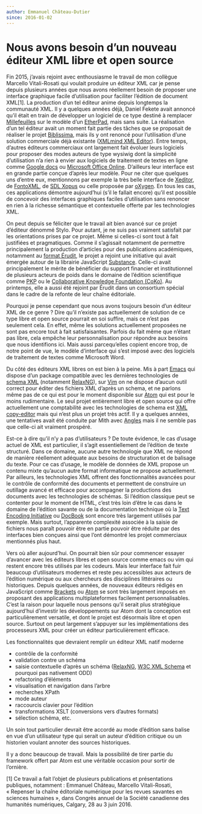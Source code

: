 ```yaml
---
author: Emmanuel Château-Dutier
since: 2016-01-02
---
```




# Nous avons besoin d’un nouveau éditeur XML libre et open source

Fin 2015, j’avais rejoint avec enthousiasme le travail de mon collègue Marcello Vitali-Rosati qui voulait produire un éditeur XML car je pense depuis plusieurs années que nous avons réellement besoin de proposer une interface graphique facile d’utilisation pour faciliter l’édition de document XML[1]. La production d’un tel éditeur anime depuis longtemps la communauté XML. Il y a quelques années déjà, Daniel Fekete avait annoncé qu’il était en train de développer un logiciel de ce type destiné à remplacer [Millefeuilles](http://millefeuille.gforge.inria.fr) sur le modèle d’un [EtherPad](http://etherpad.org), mais sans suite. La réalisation d’un tel éditeur avait un moment fait partie des tâches que se proposait de réaliser le projet [Biblissima](http://www.biblissima-condorcet.fr/en/news/survey-xml-editors-teiead), mais ils y ont renoncé pour l’utilisation d’une solution commerciale déjà existante ([XMLmind XML Editor](http://www.xmlmind.com/xmleditor/)). Entre temps, d’autres éditeurs commerciaux ont largement fait évoluer leurs logiciels pour proposer des modes auteurs de type wysiwig dont la simplicité d’utilisation n’a rien à envier aux logiciels de traitement de textes en ligne comme [Google docs](https://docs.google.com) ou [Microsoft Office Online](https://products.office.com/fr-ca/office-online/documents-spreadsheets-presentations-office-online). D’ailleurs leur interface est en grande partie conçue d’après leur modèle. Pour ne citer que quelques uns d’entre eux, mentionnons par exemple la très belle interface de [Xeditor](http://www.xeditor.com/portal), de [FontoXML](https://fontoxml.com), de [SDL Xopus](http://www.sdl.com/solution/knowledge-delivery/xml-publishing-xopus/) ou celle proposée par [oXygen](https://www.oxygenxml.com/xml_web_author.html). En tous les cas, ces applications démontre aujourd’hui (s’il le fallait encore) qu’il est possible de concevoir des interfaces graphiques faciles d’utilisation sans renoncer en rien à la richesse sémantique et contextuelle offerte par les technologies XML.

On peut depuis se féliciter que le travail ait bien avancé sur ce projet d’éditeur dénommé Stylo. Pour autant, je ne suis pas vraiment satisfait par les orientations prises par ce projet. Même si celles-ci sont tout à fait justifiées et pragmatiques. Comme il s’agissait notamment de permettre principalement la production d’articles pour des publications académiques, notamment au [format Érudit](http://www.erudit.org/xsd/article/3.0.0/doc/), le projet a rejoint une initiative qui avait émergée autour de la librairie JavaScript [Substance](http://substance.io). Celle-ci avait principalement le mérite de bénéficier du support financier et institutionnel de plusieurs acteurs de poids dans le domaine de l’édition scientifique comme [PKP](https://pkp.sfu.ca) ou le [Collaborative Knowledge Foundation (CoKo)](http://coko.foundation/). Au printemps, elle a aussi été rejoint par Érudit dans un consortium spécial dans le cadre de la refonte de leur chaîne éditoriale.

Pourquoi je pense cependant que nous avons toujours besoin d’un éditeur XML de ce genre ? Dire qu’il n’existe pas actuellement de solution de ce type libre et open source pourrait en soi suffire, mais ce n’est pas seulement cela. En effet, même les solutions actuellement proposées ne sont pas encore tout à fait satisfaisantes. Parfois du fait même que n’étant pas libre, cela empêche leur personnalisation pour répondre aux besoins que nous identifions ici. Mais aussi parcequ’elles copient encore trop, de notre point de vue, le modèle d’interface qui s’est imposé avec des logiciels de traitement de textes comme Microsoft Word.

Du côté des éditeurs XML libres on est bien à la peine. Mis à part [Emacs](https://www.emacswiki.org/emacs/RELAX_NG) qui dispose d’un package compatible avec les dernières technologies de [schema XML](https://www.w3.org/XML/Schema) (notamment [RelaxNG](http://relaxng.org)), sur [Vim](http://www.vim.org/scripts/script.php?script_id=1397) on ne dispose d’aucun outil correct pour éditer des fichiers XML d’après un schema, et ne parlons même pas de ce qui est pour le moment disponible sur [Atom](https://atom.io/search?utf8=✓&q=xml) qui est pour le moins rudimentaire. Le seul projet entièrement libre et open source qui offre actuellement une comptabilité avec les technologies de schema est [XML copy-editor](http://xml-copy-editor.sourceforge.net) mais qui n’est plus un projet très actif. Il y a quelques années, une tentatives avait été conduite par Mith avec [Angles](http://mith.us/angles/) mais il ne semble pas que celle-ci ait vraiment prospéré.

Est-ce à dire qu’il n’y a pas d’utilisateurs ? De toute évidence, le cas d’usage actuel de XML est particulier, il s’agit essentiellement de l’édition de texte structuré. Dans ce domaine, aucune autre technologie que XML ne répond de manière réellement adéquate aux besoins de structuration et de balisage du texte. Pour ce cas d’usage, le modèle de données de XML propose un contenu mixte qu’aucun autre format informatique ne propose actuellement. Par ailleurs, les technologies XML offrent des fonctionnalités avancées pour le contrôle de conformité des documents et permettent de construire un outillage avancé et efficace pour accompagner la productions des documents avec les technologies de schémas. Si l’édition classique peut se contenter pour le moment de HTML, c’est très loin d’être le cas dans le domaine de l’édition savante ou de la documentation technique où la [Text Encoding Initiative](http://www.tei-c.org/index.xml) ou [DocBook](http://docbook.org) sont encore très largement utilisés par exemple. Mais surtout, l’apparente complexité associée à la saisie de fichiers nous paraît pouvoir être en partie pouvoir être réduite par des interfaces bien conçues ainsi que l’ont démontré les projet commerciaux mentionnés plus haut.

Vers où aller aujourd’hui. On pourrait bien sûr pour commencer essayer d’avancer avec les éditeurs libres et open source comme emacs ou vim qui restent encore très utilisés par les codeurs. Mais leur interface fait fuir beaucoup d’utilisateurs modernes et reste peu accessibles aux acteurs de l’édition numérique ou aux chercheurs des disciplines littéraires ou historiques. Depuis quelques années, de nouveaux éditeurs rédigés en JavaScript comme [Brackets](http://brackets.io) ou [Atom](https://atom.io) se sont très largement imposés en proposant des applications multiplateformes facilement personnalisables. C’est la raison pour laquelle nous pensons qu’il serait plus stratégique aujourd’hui d’investir les développements sur Atom dont la conception est particulièrement versatile, et dont le projet est désormais libre et open source. Surtout on peut largement s’appuyer sur les implémentations des processeurs XML pour créer un éditeur particulièrement efficace.

Les fonctionnalités que devraient remplir un éditeur XML natif moderne

- contrôle de la conformité
- validation contre un schéma
- saisie contextuelle d’après un schéma ([RelaxNG](http://relaxng.org), [W3C XML Schema](https://www.w3.org/XML/Schema) et pourquoi pas nativement ODD)
- refactoring d’éléments
- visualisation et navigation dans l’arbre
- recherches XPath
- mode auteur
- raccourcis clavier pour l’édition
- transformations XSLT (conversions vers d’autres formats)
- sélection schéma, etc.

Un soin tout particulier devrait être accordé au mode d’édition sans balise en vue d’un utilisateur type qui serait un auteur d’édition critique ou un historien voulant annoter des sources historiques.

Il y a donc beaucoup de travail. Mais la possibilité de tirer partie du framework offert par Atom est une véritable occasion pour sortir de l’ornière.



[1] Ce travail a fait l’objet de plusieurs publications et présentations publiques, notamment : Emmanuel Château, Marcello Vitali-Rosati, « Repenser la chaîne éditoriale numérique pour les revues savantes en sciences humaines », dans Congrès annuel de la Société canadienne des humanités numériques, Calgary, 28 au 3 juin 2016.



